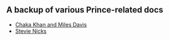 ## A backup of various Prince-related docs

* [Chaka Khan and Miles Davis](./chaka-khan-miles-davis.html)
* [Stevie Nicks](./stevie-nicks.html)
